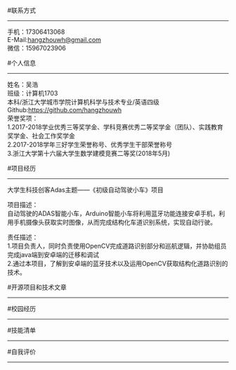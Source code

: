 #联系方式
***
手机：17306413068</br>
E-Mail:hangzhouwh@gmail.com</br>
微信：15967023906</br>

#个人信息
***
姓名：吴浩</br>
班级：计算机1703</br>
本科/浙江大学城市学院计算机科学与技术专业/英语四级</br>
Github:https://github.com/hangzhouwh</br>
荣誉奖项：</br>
1.2017-2018学业优秀三等奖学金、学科竞赛优秀二等奖学金（团队）、实践教育奖学金、社会工作奖学金</br>
2.2017-2018学年三好学生荣誉称号、优秀学生干部荣誉称号</br>
3.浙江大学第十六届大学生数学建模竞赛二等奖(2018年5月)</br>


#项目经历
***
大学生科技创客Adas主题——《初级自动驾驶小车》项目</br>

项目描述：</br>
自动驾驶的ADAS智能小车，Arduino智能小车将利用蓝牙功能连接安卓手机，利用手机摄像头获取实时图像，从而完成结构化车道识别系统，实现自动行驶。

责任描述：</br>
1.项目负责人，同时负责使用OpenCV完成道路识别部分和巡航逻辑，并协助组员完成java端到安卓端的迁移和调试</br>
2.通过本项目，了解到安卓端的蓝牙技术以及运用OpenCV获取结构化道路识别的技术。

#开源项目和技术文章
***

#校园经历
***
#技能清单
***
#自我评价
***





